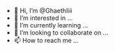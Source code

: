 - 👋 Hi, I’m @Ghaethliii
- 👀 I’m interested in ...
- 🌱 I’m currently learning ...
- 💞️ I’m looking to collaborate on ...
- 📫 How to reach me ...

<!---
Ghaethliii/Ghaethliii is a ✨ special ✨ repository because its `README.md` (this file) appears on your GitHub profile.
You can click the Preview link to take a look at your changes.
--->
